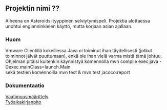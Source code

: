 ## **Projektin nimi ??**

Aiheena on Asteroids-tyyppinen selviytymispeli.
Projektia alottaessa unohtui englanninkielen käyttö, mutta korjaan asian ajallaan.

### Huom  
Vmware Clientillä kokeillessa Java *ei* toiminut ihan täydellisesti (jotkut toiminnot jäivät puuttumaan), enkä ole ihan vielä varma mistä tämä johtuu.
Ohjelman pitäisi kuitenkin käynnistyä komennolla mvn compile exec:java -Dexec.mainClass=launch.Main  
sekä testien komennoilla mvn test & mvn test jacoco:report

### **Dokumentaatio**
[Vaatimuusmäärittely](https://github.com/ArtKoski/ot-harjoitustyo/blob/master/TDF/dokumentaatio/maarittelydokumentti.md)  
[Työaikakirjanpito](https://github.com/ArtKoski/ot-harjoitustyo/blob/master/TDF/dokumentaatio/tuntikirjanpito.md)  
